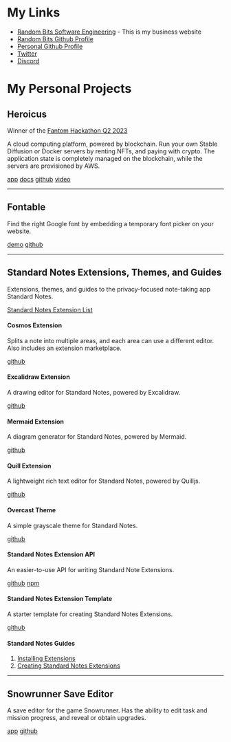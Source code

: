 

# My Links
* [Random Bits Software Engineering](https://randombits.dev) - This is my business website
* [Random Bits Github Profile](https://github.com/randombits-dev)
* [Personal Github Profile](https://github.com/nienow)
* [Twitter](https://twitter.com/RandomBitsDev)
* [Discord](https://discordapp.com/users/806661811143049216)

# My Personal Projects

## Heroicus

[//]: # (<img src="/heroicus.webp" alt="Heroicus Logo" width="100%"/>)

Winner of the [Fantom Hackathon Q2 2023](https://devpost.com/software/heroicus)

A cloud computing platform, powered by blockchain. Run your own Stable Diffusion or Docker servers by renting NFTs, and paying with crypto. The application state is completely managed on the blockchain, while the servers are provisioned by AWS.

[app](http://heroicus.xyz/)
[docs](https://docs.heroicus.xyz/)
[github](https://github.com/nienow/heroicus)
[video](https://youtu.be/q--0eLbIEvI?si=6FYLa3f62O-5pCy1)

<hr/>

## Fontable

Find the right Google font by embedding a temporary font picker on your website.

[demo](https://randombits-dev.github.io/fontable/) [github](https://github.com/randombits-dev/fontable)

<hr/>


## Standard Notes Extensions, Themes, and Guides

Extensions, themes, and guides to the privacy-focused note-taking app Standard Notes.

[Standard Notes Extension List](https://randombits.dev/standard-notes/extensions-list)

#### Cosmos Extension

Splits a note into multiple areas, and each area can use a different editor. Also includes an extension marketplace.

[github](https://github.com/nienow/cosmos)

#### Excalidraw Extension

A drawing editor for Standard Notes, powered by Excalidraw.

[github](https://github.com/nienow/sn-excalidraw)

#### Mermaid Extension

A diagram generator for Standard Notes, powered by Mermaid.

[github](https://github.com/nienow/sn-mermaid)

#### Quill Extension

A lightweight rich text editor for Standard Notes, powered by Quilljs.

[github](https://github.com/nienow/sn-quill)

#### Overcast Theme

A simple grayscale theme for Standard Notes.

[github](https://github.com/nienow/sn-theme-overcast)

#### Standard Notes Extension API

An easier-to-use API for writing Standard Note Extensions.

[github](https://github.com/nienow/sn-extension-api)
[npm](https://www.npmjs.com/package/sn-extension-api)

#### Standard Notes Extension Template

A starter template for creating Standard Notes Extensions.

[github](https://github.com/nienow/sn-extension-template)

#### Standard Notes Guides

1. [Installing Extensions](https://randombits.dev/standard-notes/installing-extensions)
2. [Creating Standard Notes Extensions](https://randombits.dev/standard-notes/creating-extensions)

<hr/>

## Snowrunner Save Editor

A save editor for the game Snowrunner. Has the ability to edit task and mission progress, and reveal or obtain upgrades.

[app](https://randombits.dev/tools/snowrunner)
[github](https://github.com/nienow/snowrunner-save-editor)
